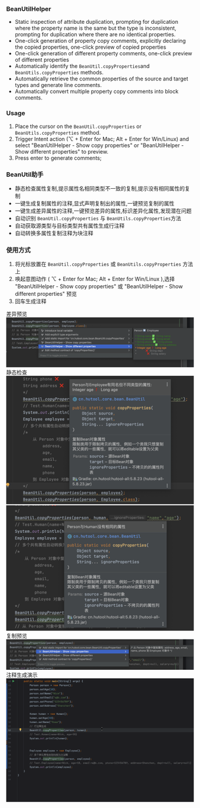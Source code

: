 <h3> BeanUtilHelper </h3>
<ul>
    <li>Static inspection of attribute duplication, prompting for duplication where the property name is the same but the type is inconsistent, prompting for duplication where there are no identical properties.</li>
    <li>One-click generation of property copy comments, explicitly declaring the copied properties, one-click preview of copied properties</li>
    <li>One-click generation of different property comments, one-click preview of different properties</li>
<li>Automatically identify the <code>BeanUtil.copyProperties</code>and <code>BeanUtils.copyProperties</code>
        methods.
    </li>
    <li>Automatically retrieve the common properties of the source and target types and generate line comments.</li>
    <li>Automatically convert multiple property copy comments into block comments.</li>
</ul>
<h3>Usage</h3>
<ol>
    <li>Place the cursor on the <code>BeanUtil.copyProperties</code> or <code>BeanUtils.copyProperties</code> method.
    </li>
    <li>Trigger Intent action (⌥ + Enter for Mac; Alt + Enter for Win/Linux) and select "BeanUtilHelper - Show copy
        properties" or "BeanUtilHelper - Show different properties" to preview.
    </li>
    <li>
        Press enter to generate comments;
    </li>
</ol>

<h3> BeanUtil助手 </h3>
<ul>
    <li>静态检查属性复制,提示属性名相同类型不一致的复制,提示没有相同属性的复制</li>
    <li>一键生成复制属性的注释,显式声明复制出的属性,一键预览复制的属性</li>
    <li>一键生成差异属性的注释,一键预览差异的属性,标识差异化属性,发现潜在问题</li>
    <li>自动识别 <code>BeanUtil.copyProperties</code> 与 <code>BeanUtils.copyProperties</code>方法</li>
    <li>自动获取源类型与目标类型共有属性生成行注释</li>
    <li>自动转换多属性复制注释为块注释</li>
</ul>
<h3>使用方式</h3>
<ol>
    <li>将光标放置在 <code>BeanUtil.copyProperties</code> 或 <code>BeanUtils.copyProperties</code> 方法上</li>
    <li>唤起意图动作 ( ⌥ + Enter for Mac; Alt + Enter for Win/Linux ),选择 "BeanUtilHelper - Show copy properties" 或 "BeanUtilHelper - Show different properties" 预览</li>
    <li>回车生成注释</li>
</ol>

差异预览
![差异预览](doc/img/差异预览.png)
静态检查
![静态检查](doc/img/静态检查-属性类型不一致.png)
![静态检查](doc/img/静态检查-没有相同属性.png)
复制预览
![复制预览](doc/img/复制预览.png)
注释生成演示
![插件演示](doc/img/插件演示.gif "插件演示")
